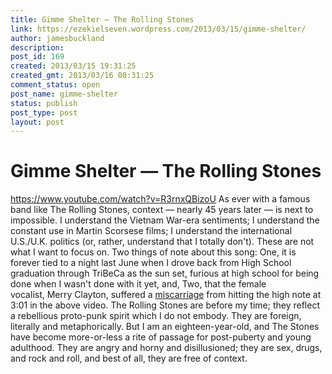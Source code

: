 ```yaml
---
title: Gimme Shelter — The Rolling Stones
link: https://ezekielseven.wordpress.com/2013/03/15/gimme-shelter/
author: jamesbuckland
description: 
post_id: 169
created: 2013/03/15 19:31:25
created_gmt: 2013/03/16 00:31:25
comment_status: open
post_name: gimme-shelter
status: publish
post_type: post
layout: post
---
```


# Gimme Shelter — The Rolling Stones

https://www.youtube.com/watch?v=R3rnxQBizoU As ever with a famous band like The Rolling Stones, context — nearly 45 years later — is next to impossible. I understand the Vietnam War-era sentiments; I understand the constant use in Martin Scorsese films; I understand the international U.S./U.K. politics (or, rather, understand that I totally don't). These are not what I want to focus on. Two things of note about this song: One, it is forever tied to a night last June when I drove back from High School graduation through TriBeCa as the sun set, furious at high school for being done when I wasn't done with it yet, and, Two, that the female vocalist, Merry Clayton, suffered a [miscarriage](http://articles.latimes.com/1986-03-13/entertainment/ca-19857_1_career-clayton) from hitting the high note at 3:01 in the above video. The Rolling Stones are before my time; they reflect a rebellious proto-punk spirit which I do not embody. They are foreign, literally and metaphorically. But I am an eighteen-year-old, and The Stones have become more-or-less a rite of passage for post-puberty and young adulthood. They are angry and horny and disillusioned; they are sex, drugs, and rock and roll, and best of all, they are free of context.